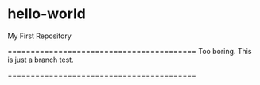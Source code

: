 # hello-world
My First Repository

=========================================
Too boring.
This is just a branch test.

=========================================
